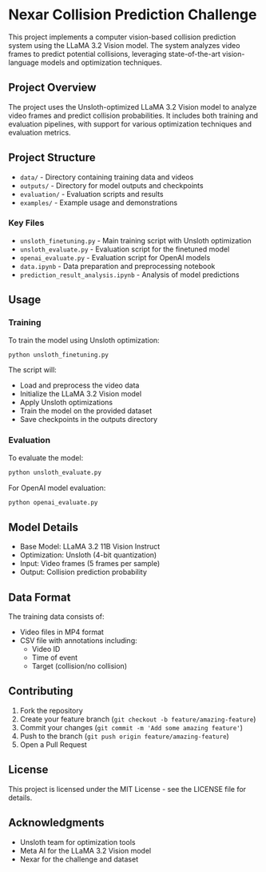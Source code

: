 # Nexar Collision Prediction Challenge

This project implements a computer vision-based collision prediction system using the LLaMA 3.2 Vision model. The system analyzes video frames to predict potential collisions, leveraging state-of-the-art vision-language models and optimization techniques.

## Project Overview

The project uses the Unsloth-optimized LLaMA 3.2 Vision model to analyze video frames and predict collision probabilities. It includes both training and evaluation pipelines, with support for various optimization techniques and evaluation metrics.

## Project Structure

- `data/` - Directory containing training data and videos
- `outputs/` - Directory for model outputs and checkpoints
- `evaluation/` - Evaluation scripts and results
- `examples/` - Example usage and demonstrations

### Key Files

- `unsloth_finetuning.py` - Main training script with Unsloth optimization
- `unsloth_evaluate.py` - Evaluation script for the finetuned model
- `openai_evaluate.py` - Evaluation script for OpenAI models
- `data.ipynb` - Data preparation and preprocessing notebook
- `prediction_result_analysis.ipynb` - Analysis of model predictions

## Usage

### Training

To train the model using Unsloth optimization:

```bash
python unsloth_finetuning.py
```

The script will:
- Load and preprocess the video data
- Initialize the LLaMA 3.2 Vision model
- Apply Unsloth optimizations
- Train the model on the provided dataset
- Save checkpoints in the outputs directory

### Evaluation

To evaluate the model:

```bash
python unsloth_evaluate.py
```

For OpenAI model evaluation:

```bash
python openai_evaluate.py
```

## Model Details

- Base Model: LLaMA 3.2 11B Vision Instruct
- Optimization: Unsloth (4-bit quantization)
- Input: Video frames (5 frames per sample)
- Output: Collision prediction probability

## Data Format

The training data consists of:
- Video files in MP4 format
- CSV file with annotations including:
  - Video ID
  - Time of event
  - Target (collision/no collision)

## Contributing

1. Fork the repository
2. Create your feature branch (`git checkout -b feature/amazing-feature`)
3. Commit your changes (`git commit -m 'Add some amazing feature'`)
4. Push to the branch (`git push origin feature/amazing-feature`)
5. Open a Pull Request

## License

This project is licensed under the MIT License - see the LICENSE file for details.

## Acknowledgments

- Unsloth team for optimization tools
- Meta AI for the LLaMA 3.2 Vision model
- Nexar for the challenge and dataset
